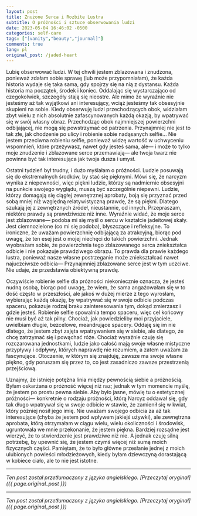 ```yaml
---
layout: post
title: Znużone Serca i Rozbite Lustra
subtitle: O próżności i sztuce obserwowania ludzi
date: 2023-05-04 16:46:02 -0500
categories: self-care
tags: ["[vanity","beauty","journal]"]
comments: true
lang: pl
original_post: /jaded-heart
---
```




Lubię obserwować ludzi. W tej chwili jestem zblazowana i znudzona, ponieważ zdałam sobie sprawę (lub może przypomniałam), że każda historia wydaje się taka sama, gdy spojrzy się na nią z dystansu. Każda historia ma początek, środek i koniec. Oddalając się wystarczająco od czegokolwiek, szczegóły stają się nieostre. Ale mimo że wyraźnie nie jesteśmy aż tak wyjątkowi ani interesujący, wciąż jesteśmy tak obsesyjnie skupieni na sobie. Kiedy obserwuję ludzi przechodzących obok, widziałam zbyt wielu z nich absolutnie zafascynowanych każdą okazją, by wpatrywać się w swój własny obraz. Przechodząc obok najmniejszej powierzchni odbijającej, nie mogą się powstrzymać od patrzenia. Przynajmniej nie jest to tak złe, jak chodzenie po ulicy i robienie sobie nadąsanych selfie... Nie jestem przeciwna robieniu selfie, ponieważ widzę wartość w uchwyceniu wspomnień, które przeżywasz, nawet gdy jesteś sama, ale— i może to tylko moje znudzenie i zblazowane serce przemawiają— ale twoja twarz nie powinna być tak interesująca jak twoja dusza i umysł.<!-- more -->

Ostatni tydzień był trudny, i dużo myślałam o próżności. Ludzie posuwają się do ekstremalnych środków, by stać się pięknymi. Mówi się, że narcyzm wynika z niepewności, więc piękni ludzie, którzy są nadmiernie obsesyjni na punkcie swojego wyglądu, muszą być szczególnie niepewni. Ludzie, którzy domagają się ciągłej zewnętrznej aprobaty, boją się przyznać przed sobą mniej niż względną relatywistyczną prawdę, że są piękni. Dlatego szukają jej z zewnętrznych źródeł, nieustannie, od innych. Przepraszam, niektóre prawdy są prawdziwsze niż inne. Wyraźnie widać, że moje serce jest zblazowane— podoba mi się myśl o sercu w kształcie jadeitowej skały. Jest ciemnozielone (co mi się podoba), błyszczące i refleksyjne. To ironiczne, że uważam powierzchnię odbijającą za atrakcyjną, biorąc pod uwagę, że ten esej jest o mojej niechęci do takich powierzchni. Jednak wyobrażam sobie, że powierzchnia tego zblazowanego serca zniekształca odbicie i nie pokazuje prawdziwego obrazu. To prawda dla prawie każdego lustra, ponieważ nasze własne postrzeganie może zniekształcać nawet najuczciwsze odbicia— Przynajmniej zblazowane serce jest w tym uczciwe. Nie udaje, że przedstawia obiektywną prawdę.

Oczywiście robienie selfie dla próżności niekoniecznie oznacza, że jesteś nudną osobą, biorąc pod uwagę, że wiem, że sama angażowałam się w to dość często w przeszłości, ale jakoś w dużej mierze z tego wyrosłam, wybierając każdą okazję, by wpatrywać się w swoje odbicie podczas spaceru, pokazuje rodzaj braku zainteresowania tym, dokąd zmierzasz i gdzie jesteś. Robienie selfie spowalnia tempo spaceru, więc cel końcowy nie musi być aż tak pilny. Chociaż, jak powiedzieliby moi przyjaciele, uwielbiam długie, bezcelowe, meandrujące spacery. Oddaję się im nie dlatego, że jestem zbyt zajęta wpatrywaniem się w siebie, ale dlatego, że chcę zatrzymać się i powąchać róże. Chociaż wyraźnie czuję się rozczarowana jednostkami, ludzie jako całość mają swoje własne mistyczne przypływy i odpływy, których naprawdę nie rozumiem, a zatem uważam za fascynujące. Otoczenie, w którym się znajduję, zawsze ma swoje własne piękno, gdy poruszam się przez to, co jest zasadniczo zawsze przestrzenią przejściową.

Uznajmy, że istnieje potężna linia między pewnością siebie a próżnością. Byłam oskarżana o próżność więcej niż raz; jednak w tym momencie myślę, że jestem po prostu pewna siebie. Aby było jasne, mówię tu o estetycznej próżności— konkretnie o rodzaju próżności, którą Narcyz oddawał się, gdy tak długo wpatrywał się w swoje odbicie w stawie, że zamienił się w kwiat, który później nosił jego imię. Nie uważam swojego odbicia za aż tak interesujące (chyba że jestem pod wpływem jakiejś używki), ale zewnętrzna aprobata, którą otrzymałam w ciągu wielu, wielu okoliczności i środowisk, ugruntowała we mnie przekonanie, że jestem piękna. Bardziej rozsądne jest wierzyć, że to stwierdzenie jest prawdziwe niż nie. A jednak czuję silną potrzebę, by upewnić się, że jestem czymś więcej niż sumą moich fizycznych części. Pamiętam, że to było główne przesłanie jednej z moich ulubionych powieści młodzieżowych, kiedy byłam dziewczyną dorastającą w kobiece ciało, ale to nie jest istotne.

---

*Ten post został przetłumaczony z języka angielskiego. [Przeczytaj oryginał]({{ page.original_post }})*

---

*Ten post został przetłumaczony z języka angielskiego. [Przeczytaj oryginał]({{ page.original_post }})*
